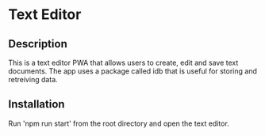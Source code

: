 # Text Editor

## Description
This is a text editor PWA that allows users to create, edit and save text documents. The app uses a package called idb that is useful for storing and retreiving data.   

## Installation
Run 'npm run start' from the root directory and open the text editor. 